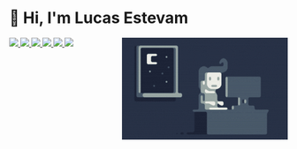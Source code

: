 # 👋 Hi, I'm Lucas Estevam

<img alt="Night Coding" src="https://raw.githubusercontent.com/tl-lucasestevam/tl-lucasestevam/master/Night-Coding.gif" align="right"/>

<p align="left"> 
  <a href="mailto:dev.lucasestevam@gmail.com">
    <img src="https://img.shields.io/badge/Gmail-D14836?style=for-the-badge&logo=gmail&logoColor=white" />
  </a>
  <a href="https://www.linkedin.com/in/tl-lucasestevam/">
    <img src="https://img.shields.io/badge/LinkedIn-0077B5?style=for-the-badge&logo=linkedin&logoColor=white" />
  </a>
  <a href="https://dev.to/tllucasestevam">
    <img src="https://img.shields.io/badge/Dev.to-000000?style=for-the-badge&logo=dev.to&logoColor=white" />
  </a>
  <a href="https://www.frontendmentor.io/profile/tl-lucasestevam">
    <img src="https://img.shields.io/badge/Frontend%20Mentor-3F54A2?style=for-the-badge&logo=frontendmentor&logoColor=white" />
  </a>
  <a href="https://www.codewars.com/users/tl-lucasestevam">
    <img src="https://img.shields.io/badge/Codewars-B1371F?style=for-the-badge&logo=codewars&logoColor=white" />
  </a>
  <a href="https://stackoverflow.com/users/11500707/lucas-estevam">
    <img src="https://img.shields.io/badge/Stack%20Overflow-F48125?style=for-the-badge&logo=stackoverflow&logoColor=white" />
  </a>
</p>
